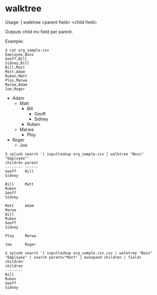 # walktree
Usage: | walktree \<parent field\> \<child field\>

Outputs child mv field per parent.

Example:
```
$ cat org_sample.csv
Employee,Boss
Geoff,Bill
Sidney,Bill
Bill,Matt
Matt,Adam
Ruben,Matt
Ploy,Marwa
Marwa,Adam
Joe,Roger
```
- Adam
  - Matt
    - Bill
      - Geoff
      - Sidney
    - Ruben
  - Marwa
    - Ploy
- Roger
  - Joe
```
$ splunk search '| inputlookup org_sample.csv | walktree "Boss" "Employee"'
children parent
-------- ------
Geoff    Bill
Sidney
 
Bill     Matt
Ruben
Geoff
Sidney
 
Matt     Adam
Marwa
Bill
Ruben
Geoff
Sidney
 
Ploy     Marwa
 
Joe      Roger
```
```
$ splunk search '| inputlookup org_sample.csv.csv | walktree "Boss" "Employee" | search parent="Matt" | mvexpand children | fields children'
children
--------
Bill
Ruben
Geoff
Sidney
```
